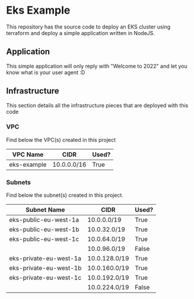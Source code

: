 # Eks Example

This repository has the source code to deploy an EKS cluster using terraform and deploy a simple application written in NodeJS.

## Application

This simple application will only reply with "Welcome to 2022" and let you know what is your user agent :D

## Infrastructure

This section details all the infrastructure pieces that are deployed with this code

### VPC

Find below the VPC(s) created in this project

| VPC Name    | CIDR        | Used? |
| ----------- | ----------- | ----- |
| eks-example | 10.0.0.0/16 | True  |

### Subnets

Find below the subnet(s) created in this project.

| Subnet Name            | CIDR          | Used? |
| ---------------------- | ------------- | ----- |
| eks-public-eu-west-1a  | 10.0.0.0/19   | True  |
| eks-public-eu-west-1b  | 10.0.32.0/19  | True  |
| eks-public-eu-west-1c  | 10.0.64.0/19  | True  |
|                        | 10.0.96.0/19  | False |
| eks-private-eu-west-1a | 10.0.128.0/19 | True  |
| eks-private-eu-west-1b | 10.0.160.0/19 | True  |
| eks-private-eu-west-1c | 10.0.192.0/19 | True  |
|                        | 10.0.224.0/19 | False |
